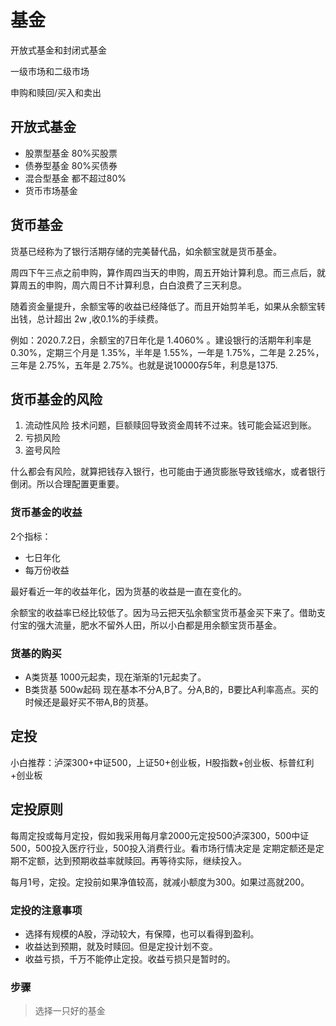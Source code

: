 # 基金
开放式基金和封闭式基金

一级市场和二级市场

申购和赎回/买入和卖出

## 开放式基金
- 股票型基金    80%买股票
- 债券型基金    80%买债券
- 混合型基金    都不超过80%
- 货币市场基金 

## 货币基金
货基已经称为了银行活期存储的完美替代品，如余额宝就是货币基金。

周四下午三点之前申购，算作周四当天的申购，周五开始计算利息。而三点后，就算周五的申购，周六周日不计算利息，白白浪费了三天利息。

随着资金量提升，余额宝等的收益已经降低了。而且开始剪羊毛，如果从余额宝转出钱，总计超出 2w ,收0.1%的手续费。

例如：2020.7.2日，余额宝的7日年化是 1.4060% 。建设银行的活期年利率是 0.30%，定期三个月是 1.35%，半年是 1.55%，一年是 1.75%，二年是 2.25%，三年是 2.75%，五年是 2.75%。也就是说10000存5年，利息是1375.

## 货币基金的风险
1. 流动性风险   技术问题，巨额赎回导致资金周转不过来。钱可能会延迟到账。
2. 亏损风险
3. 盗号风险

什么都会有风险，就算把钱存入银行，也可能由于通货膨胀导致钱缩水，或者银行倒闭。所以合理配置更重要。

### 货币基金的收益
2个指标：
- 七日年化
- 每万份收益

最好看近一年的收益年化，因为货基的收益是一直在变化的。

余额宝的收益率已经比较低了。因为马云把天弘余额宝货币基金买下来了。借助支付宝的强大流量，肥水不留外人田，所以小白都是用余额宝货币基金。

### 货基的购买
- A类货基 1000元起卖，现在渐渐的1元起卖了。
- B类货基 500w起码
现在基本不分A,B了。分A,B的，B要比A利率高点。买的时候还是最好买不带A,B的货基。


## 定投
小白推荐：泸深300+中证500，上证50+创业板，H股指数+创业板、标普红利+创业板

## 定投原则
每周定投或每月定投，假如我采用每月拿2000元定投500泸深300，500中证500，500投入医疗行业，500投入消费行业。看市场行情决定是 定期定额还是定期不定额，达到预期收益率就赎回。再等待实际，继续投入。

每月1号，定投。定投前如果净值较高，就减小额度为300。如果过高就200。

### 定投的注意事项
- 选择有规模的A股，浮动较大，有保障，也可以看得到盈利。
- 收益达到预期，就及时赎回。但是定投计划不变。
- 收益亏损，千万不能停止定投。收益亏损只是暂时的。

### 步骤
> 选择一只好的基金
